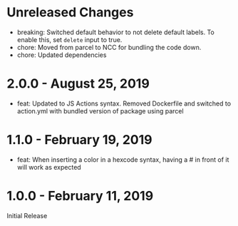 # Unreleased Changes

- breaking: Switched default behavior to not delete default labels. To enable this, set `delete` input to true.
- chore: Moved from parcel to NCC for bundling the code down.
- chore: Updated dependencies

# 2.0.0 - August 25, 2019

- feat: Updated to JS Actions syntax. Removed Dockerfile and switched to action.yml with bundled version of package using parcel

# 1.1.0 - February 19, 2019

- feat: When inserting a color in a hexcode syntax, having a # in front of it will work as expected

# 1.0.0 - February 11, 2019

Initial Release
